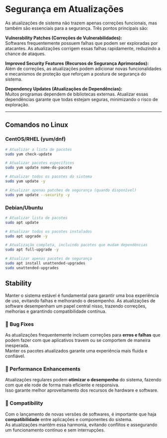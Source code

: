 # Segurança em Atualizações

As atualizações de sistema não trazem apenas correções funcionais, mas também são essenciais para a segurança. Três pontos principais são:

**Vulnerability Patches (Correções de Vulnerabilidades):**  
Softwares frequentemente possuem falhas que podem ser exploradas por atacantes. As atualizações corrigem essas falhas rapidamente, reduzindo a chance de ataques.

**Improved Security Features (Recursos de Segurança Aprimorados):**  
Além de correções, as atualizações podem adicionar novas funcionalidades e mecanismos de proteção que reforçam a postura de segurança do sistema.

**Dependency Updates (Atualizações de Dependências):**  
Muitos programas dependem de bibliotecas externas. Atualizar essas dependências garante que todas estejam seguras, minimizando o risco de exploração.

---

## Comandos no Linux

### CentOS/RHEL (yum/dnf)

```bash
# Atualizar a lista de pacotes
sudo yum check-update

# Atualizar pacotes específicos
sudo yum update nome-do-pacote

# Atualizar todos os pacotes do sistema
sudo yum update -y

# Atualizar apenas patches de segurança (quando disponível)
sudo yum update --security -y
```
### Debian/Ubuntu

```bash
# Atualizar lista de pacotes
sudo apt update

# Atualizar todos os pacotes instalados
sudo apt upgrade -y

# Atualização completa, incluindo pacotes que mudam dependências
sudo apt full-upgrade -y

# Atualizar apenas pacotes de segurança
sudo apt install unattended-upgrades
sudo unattended-upgrades
```
## Stability

Manter o sistema estável é fundamental para garantir uma boa experiência de uso, evitando falhas e melhorando o desempenho. As atualizações de software desempenham um papel central nisso, trazendo correções, melhorias e garantindo compatibilidade contínua.

### 🔹 Bug Fixes
As atualizações frequentemente incluem correções para **erros e falhas** que podem fazer com que aplicativos travem ou se comportem de maneira inesperada.  
Manter os pacotes atualizados garante uma experiência mais fluida e confiável.

### 🔹 Performance Enhancements
Atualizações regulares podem **otimizar o desempenho** do sistema, fazendo com que ele rode de forma mais eficiente e responsiva.  
Isso garante melhor aproveitamento dos recursos de hardware e software.

### 🔹 Compatibility
Com o lançamento de novas versões de softwares, é importante que haja **compatibilidade** entre aplicações e componentes do sistema.  
As atualizações mantêm essa harmonia, evitando conflitos e assegurando um funcionamento contínuo e sem interrupções.



